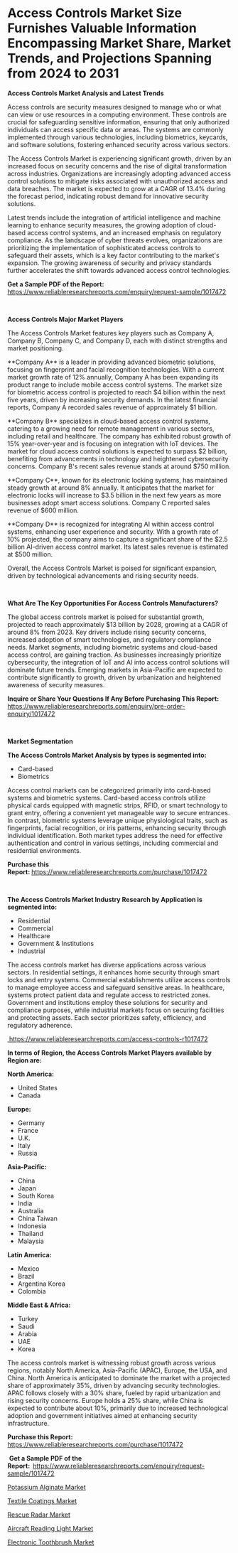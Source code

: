 <p><h1>Access Controls Market Size Furnishes Valuable Information Encompassing Market Share, Market Trends, and Projections Spanning from 2024 to 2031</h1></p><p><strong>Access Controls Market Analysis and Latest Trends</strong></p>
<p><p>Access controls are security measures designed to manage who or what can view or use resources in a computing environment. These controls are crucial for safeguarding sensitive information, ensuring that only authorized individuals can access specific data or areas. The systems are commonly implemented through various technologies, including biometrics, keycards, and software solutions, fostering enhanced security across various sectors.</p><p>The Access Controls Market is experiencing significant growth, driven by an increased focus on security concerns and the rise of digital transformation across industries. Organizations are increasingly adopting advanced access control solutions to mitigate risks associated with unauthorized access and data breaches. The market is expected to grow at a CAGR of 13.4% during the forecast period, indicating robust demand for innovative security solutions.</p><p>Latest trends include the integration of artificial intelligence and machine learning to enhance security measures, the growing adoption of cloud-based access control systems, and an increased emphasis on regulatory compliance. As the landscape of cyber threats evolves, organizations are prioritizing the implementation of sophisticated access controls to safeguard their assets, which is a key factor contributing to the market's expansion. The growing awareness of security and privacy standards further accelerates the shift towards advanced access control technologies.</p></p>
<p><strong>Get a Sample PDF of the Report:&nbsp;</strong> <a href="https://www.reliableresearchreports.com/enquiry/request-sample/1017472">https://www.reliableresearchreports.com/enquiry/request-sample/1017472</a></p>
<p>&nbsp;</p>
<p><strong>Access Controls Major Market Players</strong></p>
<p><p>The Access Controls Market features key players such as Company A, Company B, Company C, and Company D, each with distinct strengths and market positioning. </p><p>**Company A** is a leader in providing advanced biometric solutions, focusing on fingerprint and facial recognition technologies. With a current market growth rate of 12% annually, Company A has been expanding its product range to include mobile access control systems. The market size for biometric access control is projected to reach $4 billion within the next five years, driven by increasing security demands. In the latest financial reports, Company A recorded sales revenue of approximately $1 billion.</p><p>**Company B** specializes in cloud-based access control systems, catering to a growing need for remote management in various sectors, including retail and healthcare. The company has exhibited robust growth of 15% year-over-year and is focusing on integration with IoT devices. The market for cloud access control solutions is expected to surpass $2 billion, benefiting from advancements in technology and heightened cybersecurity concerns. Company B's recent sales revenue stands at around $750 million.</p><p>**Company C**, known for its electronic locking systems, has maintained steady growth at around 8% annually. It anticipates that the market for electronic locks will increase to $3.5 billion in the next few years as more businesses adopt smart access solutions. Company C reported sales revenue of $600 million.</p><p>**Company D** is recognized for integrating AI within access control systems, enhancing user experience and security. With a growth rate of 10% projected, the company aims to capture a significant share of the $2.5 billion AI-driven access control market. Its latest sales revenue is estimated at $500 million.</p><p>Overall, the Access Controls Market is poised for significant expansion, driven by technological advancements and rising security needs.</p></p>
<p>&nbsp;</p>
<p><strong>What Are The Key Opportunities For Access Controls Manufacturers?</strong></p>
<p><p>The global access controls market is poised for substantial growth, projected to reach approximately $13 billion by 2028, growing at a CAGR of around 8% from 2023. Key drivers include rising security concerns, increased adoption of smart technologies, and regulatory compliance needs. Market segments, including biometric systems and cloud-based access control, are gaining traction. As businesses increasingly prioritize cybersecurity, the integration of IoT and AI into access control solutions will dominate future trends. Emerging markets in Asia-Pacific are expected to contribute significantly to growth, driven by urbanization and heightened awareness of security measures.</p></p>
<p><strong>Inquire or Share Your Questions If Any Before Purchasing This Report:</strong> <a href="https://www.reliableresearchreports.com/enquiry/pre-order-enquiry/1017472">https://www.reliableresearchreports.com/enquiry/pre-order-enquiry/1017472</a></p>
<p>&nbsp;</p>
<p><strong>Market Segmentation</strong></p>
<p><strong>The Access Controls Market Analysis by types is segmented into:</strong></p>
<p><ul><li>Card-based</li><li>Biometrics</li></ul></p>
<p><p>Access control markets can be categorized primarily into card-based systems and biometric systems. Card-based access controls utilize physical cards equipped with magnetic strips, RFID, or smart technology to grant entry, offering a convenient yet manageable way to secure entrances. In contrast, biometric systems leverage unique physiological traits, such as fingerprints, facial recognition, or iris patterns, enhancing security through individual identification. Both market types address the need for effective authentication and control in various settings, including commercial and residential environments.</p></p>
<p><strong>Purchase this Report:&nbsp;</strong><a href="https://www.reliableresearchreports.com/purchase/1017472">https://www.reliableresearchreports.com/purchase/1017472</a></p>
<p>&nbsp;</p>
<p><strong>The Access Controls Market Industry Research by Application is segmented into:</strong></p>
<p><ul><li>Residential</li><li>Commercial</li><li>Healthcare</li><li>Government & Institutions</li><li>Industrial</li></ul></p>
<p><p>The access controls market has diverse applications across various sectors. In residential settings, it enhances home security through smart locks and entry systems. Commercial establishments utilize access controls to manage employee access and safeguard sensitive areas. In healthcare, systems protect patient data and regulate access to restricted zones. Government and institutions employ these solutions for security and compliance purposes, while industrial markets focus on securing facilities and protecting assets. Each sector prioritizes safety, efficiency, and regulatory adherence.</p></p>
<p><a href="https://www.reliableresearchreports.com/access-controls-r1017472">&nbsp;https://www.reliableresearchreports.com/access-controls-r1017472</a></p>
<p><strong>In terms of Region, the Access Controls Market Players available by Region are:</strong></p>
<p>
    <p> <strong> North America: </strong>
        <ul>
            <li>United States</li>
            <li>Canada</li>
        </ul>
        </p> 
    <p> <strong> Europe: </strong>
        <ul>
            <li>Germany</li>
            <li>France</li>
            <li>U.K.</li>
            <li>Italy</li>
            <li>Russia</li>
        </ul>
        </p> 
    <p> <strong> Asia-Pacific: </strong>
        <ul>
            <li>China</li>
            <li>Japan</li>
            <li>South Korea</li>
            <li>India</li>
            <li>Australia</li>
            <li>China Taiwan</li>
            <li>Indonesia</li>
            <li>Thailand</li>
            <li>Malaysia</li>
        </ul>
        </p> 
    <p> <strong> Latin America: </strong>
        <ul>
            <li>Mexico</li>
            <li>Brazil</li>
            <li>Argentina Korea</li>
            <li>Colombia</li>
        </ul>
        </p> 
    <p> <strong> Middle East & Africa: </strong>
        <ul>
            <li>Turkey</li>
            <li>Saudi</li>
            <li>Arabia</li>
            <li>UAE</li>
            <li>Korea</li>
        </ul>
    </p>
    </p>
<p><p>The access controls market is witnessing robust growth across various regions, notably North America, Asia-Pacific (APAC), Europe, the USA, and China. North America is anticipated to dominate the market with a projected share of approximately 35%, driven by advancing security technologies. APAC follows closely with a 30% share, fueled by rapid urbanization and rising security concerns. Europe holds a 25% share, while China is expected to contribute about 10%, primarily due to increased technological adoption and government initiatives aimed at enhancing security infrastructure.</p></p>
<p><strong>Purchase this Report: </strong><a href="https://www.reliableresearchreports.com/purchase/1017472">https://www.reliableresearchreports.com/purchase/1017472</a></p>
<p>&nbsp;<strong>Get a Sample PDF of the Report:&nbsp;&nbsp;</strong><a href="https://www.reliableresearchreports.com/enquiry/request-sample/1017472">https://www.reliableresearchreports.com/enquiry/request-sample/1017472</a></p>
<p><strong></strong></p>
<p><p><a href="https://issuu.com/reportprime-2/docs/potassium-alginate-market-size-2030_1f67015e4d91e4">Potassium Alginate Market</a></p><p><a href="https://issuu.com/reportprime-2/docs/textile-coatings-market-size-2030.p_c9e7f520810984">Textile Coatings Market</a></p><p><a href="https://medium.com/@sahanad234/the-rescue-radar-market-industry-provides-a-comprehensive-and-current-analysis-of-the-sector-9de933088039">Rescue Radar Market</a></p><p><a href="https://www.linkedin.com/pulse/aircraft-reading-light-market-size-share-growth-analysis-type-jnrve?trackingId=tv%2BDQBcyQg%2BKfljnbETOZQ%3D%3D">Aircraft Reading Light Market</a></p><p><a href="https://github.com/NasrinKhan99/Market-Research-Report-List-1/blob/main/electronic-toothbrush-market.md">Electronic Toothbrush Market</a></p></p>